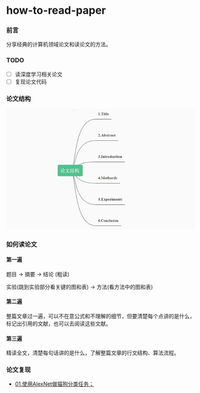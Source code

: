 # how-to-read-paper

### 前言
分享经典的计算机领域论文和读论文的方法。

### TODO
- [ ] 读深度学习相关论文
- [ ] 复现论文代码

### 论文结构
![structure_of_thesis](assets/structure_of_thesis.png)

### 如何读论文
#### 第一遍
题目 $\longrightarrow$ 摘要 $\longrightarrow$ 结论 (粗读)

实验(跳到实验部分看关键的图和表) $\longrightarrow$ 方法(看方法中的图和表)

#### 第二遍
整篇文章过一遍，可以不在意公式和不理解的细节，但要清楚每个点讲的是什么，标记出引用的文献，也可以去阅读这些文献。

#### 第三遍
精读全文，清楚每句话讲的是什么，了解整篇文章的行文结构、算法流程。

### 论文复现
* [01.使用AlexNet做猫狗分类任务；](https://github.com/lixinjie97/how-to-read-paper/blob/main/workspace/01.AlexNet/01.AlexNet.ipynb)
